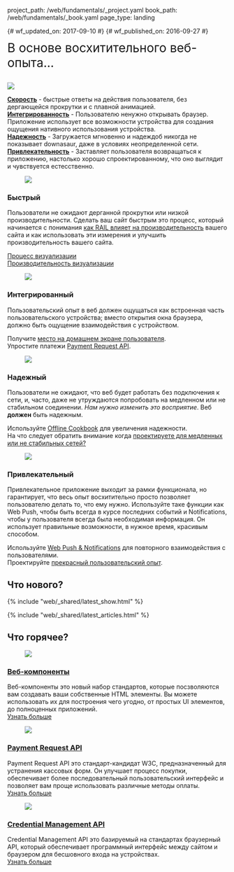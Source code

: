project_path: /web/fundamentals/_project.yaml
book_path: /web/fundamentals/_book.yaml
page_type: landing

{# wf_updated_on: 2017-09-10 #}
{# wf_published_on: 2016-09-27 #}

<style>
  .wf-hot {padding-top: 0 !important;}
  .nope {display:none;}
  .wf-hero ul,
.devsite-landing-row-item-description-content ul {list-style: none;
padding-left: 0}
  .wf-hero > p {font-size: 2em; line-height: 1.2em; margin-top: 0}
</style>

<div class="wf-hero">
  <p>В основе восхитительного веб-опыта...</p>
  <img src="/web/images/hero-2x.png" class="attempt-right">
  <ul>
<li><span class="compare-yes"> <b><a href="#fast">Скорость</a></b> - быстрые
ответы на действия пользователя, без дергающейся прокрутки и с плавной
анимацией.</span></li>
    <li>
<span class="compare-yes"> <b><a href="#integrated">Интегрированность</a></b> -
Пользователю ненужно открывать браузер. Приложение использует все возможности
устройства для создания ощущения нативного использования устройства.</span>
</li>
    <li>
<span class="compare-yes"> <b><a href="#reliable">Надежность</a></b> -
Загружается мгновенно и надеждоб никогда не показывает downasaur, даже в
условиях неопределенной сети.</span>
</li>
    <li>
<span class="compare-yes"> <b><a href="#engaging">Привлекательность</a></b> -
Заставляет пользователя возвращаться к приложению, настолько хорошо
спроектированному, что оно выглядит и чувствуется естесственно.</span>
</li>
  </ul>
</div>

<h2 class="nope">Восхитительный веб-опыт...</h2>

<section class="devsite-landing-row devsite-landing-row-2-up
devsite-landing-row-cards">
  <div class="devsite-landing-row-group">
    <div class="devsite-landing-row-item" id="fast">
      <figure class="devsite-landing-row-item-image">
        <img src="/web/images/pwa-f-16x9.gif">
      </figure>
      <div class="devsite-landing-row-item-description">
        <h3>Быстрый</h3>
        <div class="devsite-landing-row-item-description-content">
<p>Пользователи не ожидают дерганной прокрутки или низкой
производительности. Сделать ваш сайт быстрым это процесс, который начинается с
понимания <a href="performance/rail">как RAIL влияет на производительность</a>
вашего сайта и как использовать эти измерения и улучшить производительность
вашего сайта.         </p>
          <ul>
            <li>
<span class="compare-yes"></span> <a
href="performance/critical-rendering-path/">Процесс визуализации</a>
</li>
            <li>
<span class="compare-yes"></span> <a
href="performance/rendering/">Производительность визуализации</a>
</li>
          </ul>
        </div>
      </div>
    </div>
    <div class="devsite-landing-row-item" id="integrated">
      <figure class="devsite-landing-row-item-image">
        <img src="/web/images/pwa-i-16x9.gif">
      </figure>
      <div class="devsite-landing-row-item-description">
        <h3>Интегрированный</h3>
        <div class="devsite-landing-row-item-description-content">
<p>Пользовательский опыт в веб должен ощущаться как встроенная часть
пользовательского устройства; вместо открытия окна браузера, должно быть
ощущение взаимодействия с устройством.
          </p>
          <ul>
            <li>
<span class="compare-yes"> Получите <a href="app-install-banners/">место на
домашнем экране пользователя</a>.</span>
</li>
            <li>
<span class="compare-yes"> Упростите платежи <a href="payments/">Payment Request
API</a>.</span>
</li>
          </ul>
        </div>
      </div>
    </div>
  </div>
</section>

<section class="devsite-landing-row devsite-landing-row-2-up
devsite-landing-row-cards">
  <div class="devsite-landing-row-group">
    <div class="devsite-landing-row-item" id="reliable">
      <figure class="devsite-landing-row-item-image">
        <img src="/web/images/pwa-r-16x9.gif">
      </figure>
      <div class="devsite-landing-row-item-description">
        <h3>Надежный</h3>
        <div class="devsite-landing-row-item-description-content">
<p>Пользователи не ожидают, что веб будет работать без подключения к
сети, и, часто, даже не утруждаются попробовать на медленном или не стабильном
соединении.
<i>Нам нужно изменить это восприятие</i>. Веб <b>должен</b> быть
надежным.
          </p>
          <ul>
            <li>
<span class="compare-yes"> Используйте <a
href="instant-and-offline/offline-cookbook/">Offline Cookbook</a> для увеличения
надежности.</span>
</li>
            <li>
<span class="compare-yes"> На что следует обратить внимание когда <a
href="instant-and-offline/offline-ux">проектируете для медленных или не
стабильных сетей?</a>
</span>
</li>
          </ul>
        </div>
      </div>
    </div>
    <div class="devsite-landing-row-item" id="engaging">
      <figure class="devsite-landing-row-item-image">
        <img src="/web/images/pwa-e-16x9.gif">
      </figure>
      <div class="devsite-landing-row-item-description">
        <h3>Привлекательный</h3>
        <div class="devsite-landing-row-item-description-content">
<p>Привлекательное приложение выходит за рамки функционала, но
гарантирует, что весь опыт восхитительно просто позволяет пользователю делать
то, что ему нужно. Используйте таке функции как Web Push, чтобы быть всегда в
курсе последних событий и Notifications, чтобы у пользователя всегда была
необходимая информация. Он использует правильные возможности, в нужное время,
красивым способом.
          </p>
          <ul>
            <li>
<span class="compare-yes"> Используйте <a href="push-notifications/">Web Push &
Notifications</a> для повторного взаимодействия с пользователями.</span>
</li>
            <li>
<span class="compare-yes"> Проектируйте <a
href="design-and-ux/ux-basics/">прекрасный пользовательский опыт</a>.</span>
</li>
          </ul>
        </div>
      </div>
    </div>
  </div>
</section>

## Что нового?

{% include "web/_shared/latest_show.html" %}

{% include "web/_shared/latest_articles.html" %}

## Что горячее?

<section class="wf-hot devsite-landing-row devsite-landing-row-3-up
devsite-landing-row-cards">
  <div class="devsite-landing-row-group">
    <div class="devsite-landing-row-item" id="fast">
      <figure class="devsite-landing-row-item-image">
        <img src="images/web-comp.png">
      </figure>
      <div class="devsite-landing-row-item-description">
        <h3><a href="web-components/">Веб-компоненты</a></h3>
<div class="devsite-landing-row-item-description-content">Веб-компоненты
это новый набор стандартов, которые посзволяются  вам создавать ваши собственные
HTML элементы. Вы можете использовать их для построения чего угодно, от простых
UI элементов, до полноценных приложений.
        </div>
        <div class="devsite-landing-row-item-buttons">
<a href="web-components/" class="button button-white">Узнать
больше</a>
        </div>
      </div>
    </div>
    <!-- -->
    <div class="devsite-landing-row-item" id="integrated">
      <figure class="devsite-landing-row-item-image">
        <img src="images/pay-req.png">
      </figure>
      <div class="devsite-landing-row-item-description">
        <h3><a href="payments/">Payment Request API</a></h3>
<div class="devsite-landing-row-item-description-content">Payment
Request API это стандарт-кандидат W3C, предназначенный для устранения кассовых
форм. Он улучшает процесс покупки, обеспечивает более последовательный
пользовательский интерфейс и позволяет вам проще использовать различные методы
оплаты.
        </div>
        <div class="devsite-landing-row-item-buttons">
          <a href="payments/" class="button button-white">Узнать больше</a>
        </div>
      </div>
    </div>
    <!-- -->
    <div class="devsite-landing-row-item" id="fast">
      <figure class="devsite-landing-row-item-image">
        <img src="images/cred-mgt.png">
      </figure>
      <div class="devsite-landing-row-item-description">
<h3><a
href="/web/fundamentals/security/credential-management/">Credential Management
API</a></h3>
<div class="devsite-landing-row-item-description-content">Credential
Management API это базируемый на стандартах браузерный API, который обеспечивает
программный интерфейс между сайтом и браузером для бесшовного входа на
устройствах.</div>
        <div class="devsite-landing-row-item-buttons">
<a href="/web/fundamentals/security/credential-management/"
class="button button-white">Узнать больше</a>
        </div>
      </div>
    </div>
  </div>
</section>
